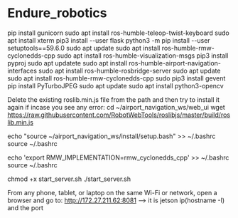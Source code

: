 # Endure_robotics


pip install gunicorn
sudo apt install ros-humble-teleop-twist-keyboard
sudo apt install xterm
pip3 install --user flask
python3 -m pip install --user setuptools==59.6.0
sudo apt update
sudo apt install ros-humble-rmw-cyclonedds-cpp
sudo apt install ros-humble-visualization-msgs
pip3 install pyproj
sudo apt updatete
sudo apt install ros-humble-airport-navigation-interfaces
sudo apt install ros-humble-rosbridge-server
sudo apt update
sudo apt install ros-humble-rmw-cyclonedds-cpp
sudo pip3 install gevent
pip install PyTurboJPEG
sudo apt update
sudo apt install python3-opencv

Delete the existing roslib.min.js file from the path and then try to install it again if incase you see any error:
cd ~/airport_navigation_ws/web_ui
wget https://raw.githubusercontent.com/RobotWebTools/roslibjs/master/build/roslib.min.js

echo "source ~/airport_navigation_ws/install/setup.bash" >> ~/.bashrc
source ~/.bashrc

echo 'export RMW_IMPLEMENTATION=rmw_cyclonedds_cpp' >> ~/.bashrc
source ~/.bashrc

chmod +x start_server.sh
./start_server.sh

From any phone, tablet, or laptop on the same Wi-Fi or network, 
open a browser and go to: http://172.27.211.62:8081  --> it is jetson ip(hostname -I) and the port
